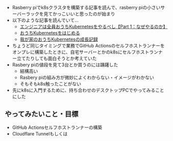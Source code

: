 - Rasberry piでk8sクラスタを構築する記事を読んで、rasberry piの小さいサーバーラックを見てかっこいいと思ったのが始まり
- 以下のような記事を読んでいて...
	- [エンジニアは全員おうちKubernetesをやるべし【Part 1：なぜやるのか】](https://qiita.com/takumi3488/items/2eb4692a5672ee475998)
	- [おうちKubernetesをはじめる](https://zenn.dev/wurly/articles/307476bc5b70ab)
	- [我が家のおうちKubernetesの成長記録](https://eng-blog.iij.ad.jp/archives/11900)
- ちょうど同じタイミングで業務でGitHub Actionsのセルフホストランナーをオンプレに構築したときに、自宅サーバーとかのk8sにセルフホストランナー立てたりしても面白そうとか考えていた
- Rasbery piの値段を見て3台とか買うのには躊躇した
	- 結構高い
	- Rasbery piの組み方が微妙によくわからない・イメージがわかない
	- そもそもk8s触ったことがない
- 先にk8sに入門するために、持ち合わせのデスクトップPCでやってみることにした

## やってみたいこと・目標

- GitHub Actionsセルフホストランナーの構築
- Cloudflare Tunnelもしくは